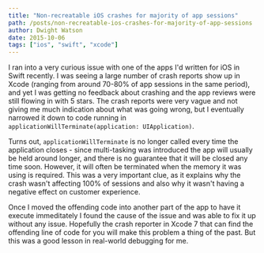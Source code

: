 ```yaml
---
title: "Non-recreatable iOS crashes for majority of app sessions"
path: /posts/non-recreatable-ios-crashes-for-majority-of-app-sessions
author: Dwight Watson
date: 2015-10-06
tags: ["ios", "swift", "xcode"]
---
```


I ran into a very curious issue with one of the apps I&#039;d written for iOS in Swift recently. I was seeing a large number of crash reports show up in Xcode (ranging from around 70-80% of app sessions in the same period), and yet I was getting no feedback about crashing and the app reviews were still flowing in with 5 stars. The crash reports were very vague and not giving me much indication about what was going wrong, but I eventually narrowed it down to code running in `applicationWillTerminate(application: UIApplication)`.

Turns out, `applicationWillTerminate` is no longer called every time the application closes - since multi-tasking was introduced the app will usually be held around longer, and there is no guarantee that it will be closed any time soon. However, it will often be terminated when the memory it was using is required. This was a very important clue, as it explains why the crash wasn&#039;t affecting 100% of sessions and also why it wasn&#039;t having a negative effect on customer experience.

Once I moved the offending code into another part of the app to have it execute immeditately I found the cause of the issue and was able to fix it up without any issue. Hopefully the crash reporter in Xcode 7 that can find the offending line of code for you will make this problem a thing of the past. But this was a good lesson in real-world debugging for me.
